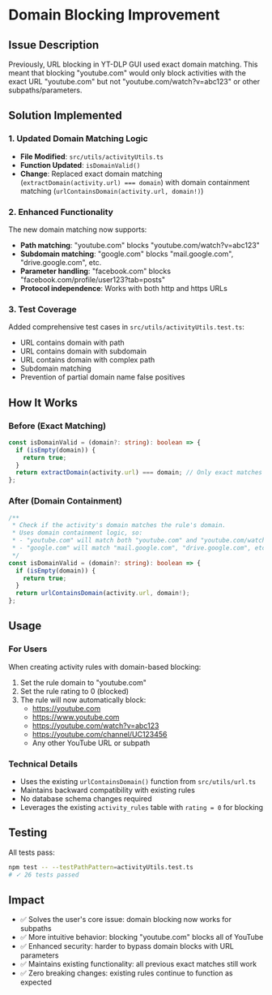 # Domain Blocking Improvement

## Issue Description

Previously, URL blocking in YT-DLP GUI used exact domain matching. This meant that blocking "youtube.com" would only block activities with the exact URL "youtube.com" but not "youtube.com/watch?v=abc123" or other subpaths/parameters.

## Solution Implemented

### 1. Updated Domain Matching Logic

- **File Modified**: `src/utils/activityUtils.ts`
- **Function Updated**: `isDomainValid()`
- **Change**: Replaced exact domain matching (`extractDomain(activity.url) === domain`) with domain containment matching (`urlContainsDomain(activity.url, domain!)`)

### 2. Enhanced Functionality

The new domain matching now supports:

- **Path matching**: "youtube.com" blocks "youtube.com/watch?v=abc123"
- **Subdomain matching**: "google.com" blocks "mail.google.com", "drive.google.com", etc.
- **Parameter handling**: "facebook.com" blocks "facebook.com/profile/user123?tab=posts"
- **Protocol independence**: Works with both http and https URLs

### 3. Test Coverage

Added comprehensive test cases in `src/utils/activityUtils.test.ts`:

- URL contains domain with path
- URL contains domain with subdomain
- URL contains domain with complex path
- Subdomain matching
- Prevention of partial domain name false positives

## How It Works

### Before (Exact Matching)

```typescript
const isDomainValid = (domain?: string): boolean => {
  if (isEmpty(domain)) {
    return true;
  }
  return extractDomain(activity.url) === domain; // Only exact matches
};
```

### After (Domain Containment)

```typescript
/**
 * Check if the activity's domain matches the rule's domain.
 * Uses domain containment logic, so:
 * - "youtube.com" will match both "youtube.com" and "youtube.com/watch?v=abc123"
 * - "google.com" will match "mail.google.com", "drive.google.com", etc.
 */
const isDomainValid = (domain?: string): boolean => {
  if (isEmpty(domain)) {
    return true;
  }
  return urlContainsDomain(activity.url, domain!);
};
```

## Usage

### For Users

When creating activity rules with domain-based blocking:

1. Set the rule domain to "youtube.com"
2. Set the rule rating to 0 (blocked)
3. The rule will now automatically block:
   - https://youtube.com
   - https://www.youtube.com
   - https://youtube.com/watch?v=abc123
   - https://youtube.com/channel/UC123456
   - Any other YouTube URL or subpath

### Technical Details

- Uses the existing `urlContainsDomain()` function from `src/utils/url.ts`
- Maintains backward compatibility with existing rules
- No database schema changes required
- Leverages the existing `activity_rules` table with `rating = 0` for blocking

## Testing

All tests pass:

```bash
npm test -- --testPathPattern=activityUtils.test.ts
# ✓ 26 tests passed
```

## Impact

- ✅ Solves the user's core issue: domain blocking now works for subpaths
- ✅ More intuitive behavior: blocking "youtube.com" blocks all of YouTube
- ✅ Enhanced security: harder to bypass domain blocks with URL parameters
- ✅ Maintains existing functionality: all previous exact matches still work
- ✅ Zero breaking changes: existing rules continue to function as expected
